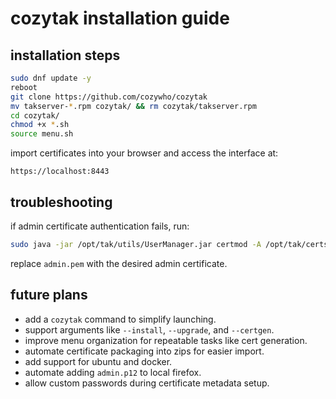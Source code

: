 # cozytak installation guide

## installation steps

```bash
sudo dnf update -y
reboot
git clone https://github.com/cozywho/cozytak
mv takserver-*.rpm cozytak/ && rm cozytak/takserver.rpm
cd cozytak/
chmod +x *.sh
source menu.sh
```

import certificates into your browser and access the interface at:
```
https://localhost:8443
```

## troubleshooting
if admin certificate authentication fails, run:
```bash
sudo java -jar /opt/tak/utils/UserManager.jar certmod -A /opt/tak/certs/files/admin.pem
```
replace `admin.pem` with the desired admin certificate.

## future plans
- add a `cozytak` command to simplify launching.
- support arguments like `--install`, `--upgrade`, and `--certgen`.
- improve menu organization for repeatable tasks like cert generation.
- automate certificate packaging into zips for easier import.
- add support for ubuntu and docker.
- automate adding `admin.p12` to local firefox.
- allow custom passwords during certificate metadata setup.
